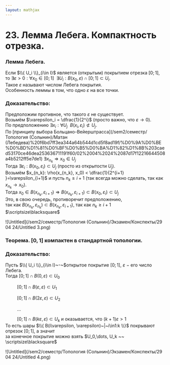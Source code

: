 ```yaml
---  
layout: mathjax  
---  
```

  
# 23. Лемма Лебега. Компактность отрезка.  
  
### Лемма Лебега.  
Если $\\{ U_i \\}_{i\in I}$ является (открытым) покрытием отрезка $[0; 1]$,  
то $\exists\varepsilon > 0:\forall x_0 \in [0; 1] ~~ \exists U_i : B(x_0,\varepsilon) \cap [0;1] \subset U_i$.  
Такое $\varepsilon$ называют числом Лебега покрытия.  
Особенность леммы в том, что одно $\varepsilon$ на все точки.  
  
### Доказательство:  
Предположим противное, что такого $\varepsilon$ не существует.  
Возьмём $\varepsilon_i = \dfrac{1}{2^i}$ (просто важно, что $\varepsilon\to0$).  
По предположению $\exists x_i: \forall U_j ~~ B(x_i, \varepsilon_i) \not\subset U_j$.  
По [принципу выбора Больцано-Вейерштрасса](/sem2/семестр/Топология (Солынин)/Матан (Лебедева)%20f6bd7ff3ea344a64b544d1cd5f8ad19f/%D0%9A%D0%BE%D0%BD%D1%81%D0%BF%D0%B5%D0%BA%D1%82%D1%8B%203caed53170ce46dea253636711191f60/02%2004%2024%2087d17f12216644508a4b5212ff5e7de1) $\exists x_{n_k} \Rightarrow x_0\in U_j$  
Тогда $\exists \varepsilon_i: B(x_0, \varepsilon_i) \subset U_j$ (просто из открытости $U_j$).  
Возьмём $x_{n_k}: \rho(x_{n_k}, x_0) < \dfrac{1}{2^{i+1} }=\varepsilon_{i+1}$ и пусть $n_k \geq i+1$ (так всегда можно сделать, так как $x_{n_k}\to x_0$).  
Тогда $x_0\in B(x_{n_k}, \varepsilon_{i+1})\Rightarrow B(x_{n_k}, \varepsilon_{i+1}) \subset B(x_0, \varepsilon_i)\subset U_j$  
Это, в свою очередь, противоречит предположению,  
так как $B(x_{n_k},\varepsilon_{n_k})\subset B(x_{n_k},\varepsilon_{i+1})$, так как $n_k\ge i+ 1$  $\scriptsize\blacksquare$  
  
![Untitled](/sem2/семестр/Топология (Солынин)/Экзамен/Конспекты/29 04 24/Untitled 3.png)  
  
### Теорема. $[0, 1]$ компактен в стандартной топологии.  
  
### Доказательство:  
Пусть $\\{ U_i \\}_{i\in I}~-~$открытое покрытие $[0;1]$, $\varepsilon$ $-$ его число Лебега.  
Тогда $[0;1] \cap B(0, \varepsilon) \subset U_0$  
  
$\quad\quad~[0;1] \cap B(\varepsilon, \varepsilon) \subset U_1$  
  
$\quad\quad~[0;1] \cap B(2\varepsilon, \varepsilon) \subset U_2$  
  
$\quad\quad~\dots$  
  
$\quad\quad~[0;1] \cap B(k\varepsilon, \varepsilon) \subset U_k$ и оказывается, что $(k+1)\varepsilon > 1$  
То есть шары $\\{ B(i\varepsilon, \varepsilon)~|~i\in1:k \\}$ покрывают отрезок $[0;1]$, а значит  
за конечное покрытие можно взять $U_0,\dots, U_k ~~ \scriptsize\blacksquare$  
  
![Untitled](/sem2/семестр/Топология (Солынин)/Экзамен/Конспекты/29 04 24/Untitled 4.png)  
